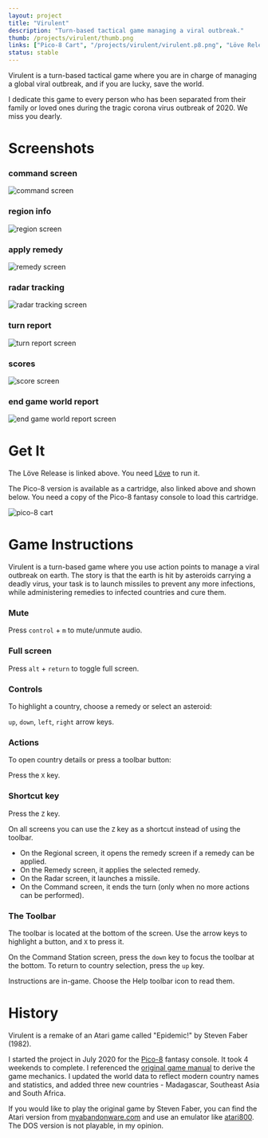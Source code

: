 ```yaml
---
layout: project
title: "Virulent"
description: "Turn-based tactical game managing a viral outbreak."
thumb: /projects/virulent/thumb.png
links: ["Pico-8 Cart", "/projects/virulent/virulent.p8.png", "Löve Release", "https://github.com/wesleywerner/virulent/releases", "Source", "https://github.com/wesleywerner/virulent", "Play Online", "https://www.lexaloffle.com/bbs/?tid=39153"]
status: stable
---
```


Virulent is a turn-based tactical game where you are in charge of managing a global viral outbreak, and if you are lucky, save the world.

I dedicate this game to every person who has been separated from their family or loved ones during the tragic corona virus outbreak of 2020. We miss you dearly.

# Screenshots

### command screen
![command screen](/projects/virulent/virulent_1615638100.png)

### region info
![region screen](/projects/virulent/virulent_1615286219.png)

### apply remedy
![remedy screen](/projects/virulent/virulent_1615286107.png)

### radar tracking
![radar tracking screen](/projects/virulent/virulent_1615286081.png)

### turn report
![turn report screen](/projects/virulent/virulent_1615286061.png)

### scores
![score screen](/projects/virulent/virulent_1615285946.png)

### end game world report
![end game world report screen](/projects/virulent/virulent_1615285977.png)

# Get It

The Löve Release is linked above. You need [Löve](https://love2d.org/) to run it.

The Pico-8 version is available as a cartridge, also linked above and shown below. You need a copy of the Pico-8 fantasy console to load this cartridge.

![pico-8 cart](/projects/virulent/virulent.p8.png)

# Game Instructions

Virulent is a turn-based game where you use action points to manage a viral outbreak on earth. The story is that the earth is hit by asteroids carrying a deadly virus, your task is to launch missiles to prevent any more infections, while administering remedies to infected countries and cure them.

### Mute

Press `control` + `m` to mute/unmute audio.

### Full screen

Press `alt` + `return` to toggle full screen.

### Controls

To highlight a country, choose a remedy or select an asteroid:

`up`, `down`, `left`, `right` arrow keys.

### Actions

To open country details or press a toolbar button:

Press the `X` key.

### Shortcut key

Press the `Z` key.

On all screens you can use the `Z` key as a shortcut instead of using the toolbar.

- On the Regional screen, it opens the remedy screen if a remedy can be applied.
- On the Remedy screen, it applies the selected remedy.
- On the Radar screen, it launches a missile.
- On the Command screen, it ends the turn (only when no more actions can be performed).

### The Toolbar

The toolbar is located at the bottom of the screen. Use the arrow keys to highlight a button, and `X` to press it.

On the Command Station screen, press the `down` key to focus the toolbar at the bottom. To return to country selection, press the `up` key.

Instructions are in-game. Choose the Help toolbar icon to read them.

# History

Virulent is a remake of an Atari game called "Epidemic!" by Steven Faber (1982).

I started the project in July 2020 for the [Pico-8](https://www.lexaloffle.com/pico-8.php) fantasy console. It took 4 weekends to complete. I referenced the [original game manual](http://www.atarimania.com/game-atari-400-800-xl-xe-epidemic_1859.html) to derive the game mechanics. I updated the world data to reflect modern country names and statistics, and added three new countries - Madagascar, Southeast Asia and South Africa.

If you would like to play the original game by Steven Faber, you can find the Atari version from [myabandonware.com](https://www.myabandonware.com/game/epidemic-26#Atari%208-bit) and use an emulator like [atari800](https://atari800.github.io). The DOS version is not playable, in my opinion.
